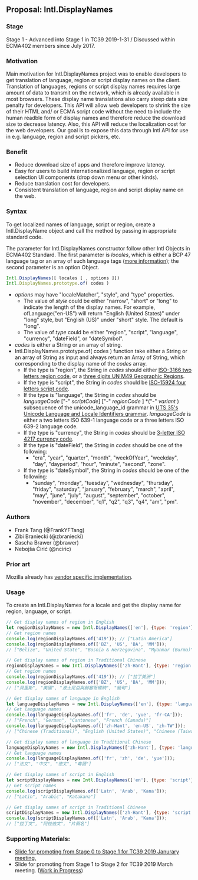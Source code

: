 ## Proposal: Intl.DisplayNames

### Stage
Stage 1 - Advanced into Stage 1 in TC39 2019-1-31 / Discussed within ECMA402 members since July 2017. 

### Motivation
Main motivation for Intl.DisplayNames project was to enable developers to get translation of language, region or script display names on the client. Translation of languages, regions or script display names requires large amount of data to transmit on the network, which is already available in most browsers. These display name translations also carry steep data size penalty for developers. This API will allow web developers to shrink the size of their HTML and/ or ECMA script code without the need to include the human readble form of display names and therefore reduce the download size to decrease latency. Also, this API will reduce the localization cost for the web developers. Our goal is to expose this data through Intl API for use in e.g. language, region and script pickers, etc.

### Benefit
* Reduce download size of apps and therefore improve latency.
* Easy for users to build internationalized language, region or script selection UI components (drop down menu or other kinds).
* Reduce translation cost for developers.
* Consistent translation of language, region and script display name on the web.

### Syntax
To get localized names of language, script or region, create a Intl.DisplayName object and call the method by passing in appropriate standard code.

The parameter for Intl.DisplayNames constructor follow other Intl Objects in ECMA402 Standard.
The first parameter is *locales*, which is either a BCP 47 language tag or an array of such language tags ([more information](https://developer.mozilla.org/en-US/docs/Web/JavaScript/Reference/Global_Objects/Intl#Locale_identification_and_negotiation)); the second parameter is an option Object.

```js
Intl.DisplayNames([ locales [ , options ]])
Intl.DisplayNames.prototype.of( codes )
```
* _options_ may have "localeMatcher", "style", and "type" properties.
  * The value of _style_ could be either "narrow", "short" or "long" to indicate the length of the display names. For example, ofLanguage("en-US") will return "English (United States)" under "long" style, but "English (US)" under "short" style. The default is "long".
  * The value of _type_ could be either "region", "script", "language", "currency", "dateField", or "dateSymbol".
* _codes_ is either a String or an array of string.
* Intl.DisplayNames.prototype.of( codes ) function take either a String or an array of String as input and always return an Array of String, which corresponding to the display name of the _codes_ array.
  * If the type is "region", the String in _codes_ should either [ISO-3166 two letters region code](https://www.iso.org/iso-3166-country-codes.html),
or a [three digits UN M49 Geographic Regions](https://unstats.un.org/unsd/methodology/m49/).
  * If the type is "script", the String in _codes_ should be [ISO-15924 four letters script code](http://unicode.org/iso15924/iso15924-codes.html).
  * If the type is "language", the String in _codes_ should be  _languageCode_ ["-" _scriptCode_] ["-" _regionCode_ ] *("-" _variant_ ) subsequence of the unicode_language_id grammar in [UTS 35's Unicode Language and Locale Identifiers grammar](http://unicode.org/reports/tr35/#Unicode_language_identifier). _languageCode_ is either a two letters ISO 639-1 language code or a three letters ISO 639-2 language code.
  * If the type is "currency", the String in _codes_ should be [3-letter ISO 4217 currency code](https://www.iso.org/iso-4217-currency-codes.html).
  * If the type is "dateField", the String in _codes_ should be one of the following: 
    * "era", "year", "quarter", "month", "weekOfYear", "weekday", "day", "dayperiod", "hour", "minute", "second", "zone".
  * If the type is "dateSymbol", the String in _codes_ should be one of the following: 
    * "sunday",   "monday", "tuesday", "wednesday", "thursday", "friday", "saturday", "january", "february", "march", "april", "may", "june", "july", "august", "september", "october", "november", "december", "q1", "q2", "q3", "q4", "am", "pm".

### Authors
* Frank Tang (@FrankYFTang)
* Zibi Braniecki (@zbraniecki)
* Sascha Brawer (@brawer)
* Nebojša Ćirić (@nciric)

### Prior art
Mozilla already has [vendor specific implementation](https://firefox-source-docs.mozilla.org/intl/dataintl.html#mozintl-getlanguagedisplaynames-locales-langcodes).

### Usage
To create an Intl.DisplayNames for a locale and get the display name for region, language, or script.
```js
// Get display names of region in English 
let regionDisplayNames = new Intl.DisplayNames(['en'], {type: 'region'});
// Get region names
console.log(regionDisplayNames.of('419')); // ["Latin America"]
console.log(regionDisplayNames.of(['BZ', 'US', 'BA', 'MM'])); 
// ["Belize", "United State", "Bosnia & Herzegovina", "Myanmar (Burma)"]

// Get display names of region in Traditional Chinese
regionDisplayNames = new Intl.DisplayNames(['zh-Hant'], {type: 'region'});
// Get region names
console.log(regionDisplayNames.of('419')); // ["拉丁美洲"]
console.log(regionDisplayNames.of(['BZ', 'US', 'BA', 'MM'])); 
// ["貝里斯", "美國", "波士尼亞與赫塞哥維納", "緬甸"]

// Get display names of language in English 
let languageDisplayNames = new Intl.DisplayNames(['en'], {type: 'language'});
// Get language names
console.log(languageDisplayNames.of(['fr', 'de', 'yue', 'fr-CA'])); 
// ["French", "German", "Cantonese", "French (Canada)"]
console.log(languageDisplayNames.of(['zh-Hant', 'en-US', 'zh-TW']));
// ["Chinese (Traditional)", "English (United States)", "Chinese (Taiwan)"]

// Get display names of language in Traditional Chinese 
languageDisplayNames = new Intl.DisplayNames(['zh-Hant'], {type: 'language'});
// Get language names
console.log(languageDisplayNames.of(['fr', 'zh', 'de', 'yue'])); 
// ["法文", "中文", "德文", "粵語"]

// Get display names of script in English 
let scriptDisplayNames = new Intl.DisplayNames(['en'], {type: 'script'});
// Get script names
console.log(scriptDisplayNames.of(['Latn', 'Arab', 'Kana'])); 
// ["Latin", "Arabic", "Katakana"]

// Get display names of script in Traditional Chinese 
scriptDisplayNames = new Intl.DisplayNames(['zh-Hant'], {type: 'script'});
console.log(scriptDisplayNames.of(['Latn', 'Arab', 'Kana'])); 
// ["拉丁文", "阿拉伯文", "片假名"]

```

### Supporting Materials:
* [Slide for promoting from Stage 0 to Stage 1 for TC39 2019 Janurary meeting.](https://goo.gl/qzQK8A)
* Slide for promoting from Stage 1 to Stage 2 for TC39 2019 March meeting. ([Work in Progress](https://goo.gl/ZAaVds
))

